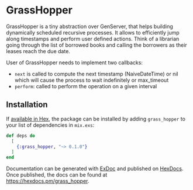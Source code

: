 # GrassHopper

GrassHopper is a tiny abstraction over GenServer, that helps building
dynamically scheduled recursive processes. It allows to efficiently jump
along timestamps and perform user defined actions. Think of a librarian
going through the list of borrowed books and calling the borrowers
as their leases reach the due date.

User of GrassHopper needs to implement two callbacks:

- `next` is called to compute the next timestamp (NaiveDateTime) or nil which will cause
  the process to wait indefinitely or max_timeout
- `perform`: called to perform the operation on a given interval

## Installation

If [available in Hex](https://hex.pm/docs/publish), the package can be installed
by adding `grass_hopper` to your list of dependencies in `mix.exs`:

```elixir
def deps do
  [
    {:grass_hopper, "~> 0.1.0"}
  ]
end
```

Documentation can be generated with [ExDoc](https://github.com/elixir-lang/ex_doc)
and published on [HexDocs](https://hexdocs.pm). Once published, the docs can
be found at <https://hexdocs.pm/grass_hopper>.

